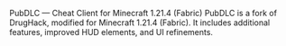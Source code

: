 PubDLC — Cheat Client for Minecraft 1.21.4 (Fabric)
PubDLC is a fork of DrugHack, modified for Minecraft 1.21.4 (Fabric).
It includes additional features, improved HUD elements, and UI refinements.

